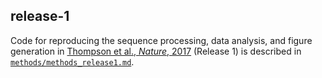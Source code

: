 ## release-1

Code for reproducing the sequence processing, data analysis, and figure generation in [Thompson et al., *Nature*, 2017](http://doi.org/10.1038/nature24621) (Release 1) is described in [`methods/methods_release1.md`](https://github.com/biocore/emp/blob/master/methods/methods_release1.md).
